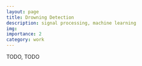 ```yaml
---
layout: page
title: Drowning Detection
description: signal processing, machine learning
img: 
importance: 2
category: work
---
```


TODO, TODO

